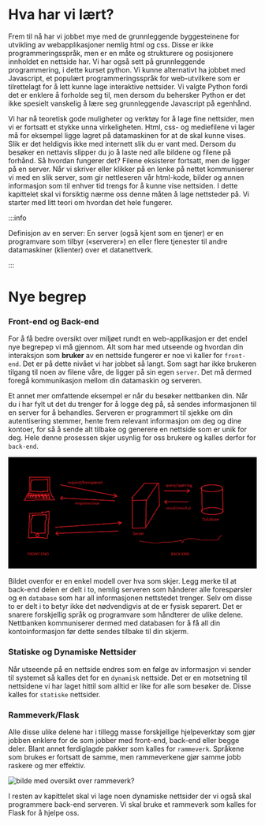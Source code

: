 
# Hva har vi lært?

Frem til nå har vi jobbet mye med de grunnleggende byggesteinene for utvikling av webapplikasjoner nemlig html og css. Disse er ikke programmeringsspråk, men er en måte og strukturere og posisjonere innholdet en nettside har. Vi har også sett på grunnleggende programmering, i dette kurset python. Vi kunne alternativt ha jobbet med Javascript, et populært programmeringsspråk for web-utvilkere som er tilrettelagt for å lett kunne lage interaktive nettsider. Vi valgte Python fordi det er enklere å forholde seg til, men dersom du behersker Python er det ikke spesielt vanskelig å lære seg grunnleggende Javascript på egenhånd.

Vi har nå teoretisk gode muligheter og verktøy for å lage fine nettsider, men vi er fortsatt et stykke unna virkeligheten. Html, css- og mediefilene vi lager må for eksempel ligge lagret på datamaskinen for at de skal kunne vises. Slik er det heldigvis ikke med internett slik du er vant med. Dersom du besøker en nettavis slipper du jo å laste ned alle bildene og filene på forhånd. Så hvordan fungerer det? Filene eksisterer fortsatt, men de ligger på en server. Når vi skriver eller klikker på en lenke på nettet kommuniserer vi med en slik server, som gir nettleseren vår html-kode, bilder og annen informasjon som til enhver tid trengs for å kunne vise nettsiden. I dette kapittelet skal vi forsiktig nærme oss denne måten å lage nettsteder på. Vi starter med litt teori om hvordan det hele fungerer.

:::info

Definisjon av en server: En server (også kjent som en tjener) er en programvare som tilbyr («serverer») en eller flere tjenester til andre datamaskiner (klienter) over et datanettverk.  

:::

# Nye begrep

### Front-end og Back-end

For å få bedre oversikt over miljøet rundt en web-applikasjon er det endel nye begrepep vi må gjennom. Alt som har med utseende og hvordan din interaksjon som **bruker** av en nettside fungerer er noe vi kaller for `front-end`. Det er på dette nivået vi har jobbet så langt. Som sagt har ikke brukeren tilgang til noen av filene våre, de ligger på sin egen `server`. Det må dermed foregå kommunikasjon mellom din datamaskin og serveren. 

Et annet mer omfattende eksempel er når du besøker nettbanken din. Når du i har fylt ut det du trenger for å logge deg på, så sendes informasjonen til en server for å behandles. Serveren er programmert til sjekke om din autentisering stemmer, hente frem relevant informasjon om deg og dine kontoer, for så å sende alt tilbake og generere en nettside som er unik for deg. Hele denne prosessen skjer usynlig for oss brukere og kalles derfor for `back-end`. 

![web-app](bilder/webapp.png)

Bildet ovenfor er en enkel modell over hva som skjer. Legg merke til at back-end delen er delt i to, nemlig serveren som hånderer alle forespørsler og en `database` som har all informasjonen nettstedet trenger. Selv om disse to er delt i to betyr ikke det nødvendigvis at de er fysisk separert. Det er snarere forskjellig språk og programvare som håndterer de ulike delene. Nettbanken kommuniserer dermed med databasen for å få all din kontoinformasjon før dette sendes tilbake til din skjerm.

### Statiske og Dynamiske Nettsider

Når utseende på en nettside endres som en følge av informasjon vi sender til systemet så kalles det for en `dynamisk` nettside. Det er en motsetning til nettsidene vi har laget hittil som alltid er like for alle som besøker de. Disse kalles for `statiske` nettsider. 

### Rammeverk/Flask

Alle disse ulike delene har i tillegg masse forskjellige hjelpeverktøy som gjør jobben enklere for de som jobber med front-end, back-end eller begge deler. Blant annet ferdiglagde pakker som kalles for `rammeverk`. Språkene som brukes er fortsatt de samme, men rammeverkene gjør samme jobb raskere og mer effektiv. 

![bilde med oversikt over rammeverk?]()

I resten av kapittelet skal vi lage noen dynamiske nettsider der vi også skal programmere back-end serveren. Vi skal bruke et rammeverk som kalles for Flask for å hjelpe oss. 

